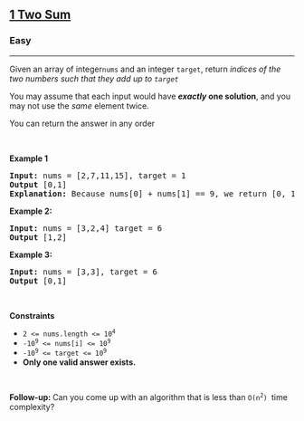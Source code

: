 <h2><a href="https://leetcode.com/problems/two-sum/">1 Two Sum</a></h2><h3>Easy</h3><hr><div><p>Given an array of integer<code>nums</code>&nbsp;and an integer <code>target</code>, return <em>indices of the two numbers such that they add up to <code>target</code></em></p>

<p>You may assume that each input would have <strong><em>exactly</em> one solution</strong>, and you may not use the <em>same</em> element twice.</p>

<p>You can return the answer in any order</p>

<p>&nbsp;</p>
	<p><strong class="example">Example 1</strong></p>

<pre><strong>Input:</strong> nums = [2,7,11,15], target = 1
<strong>Output</strong> [0,1]
<strong>Explanation:</strong> Because nums[0] + nums[1] == 9, we return [0, 1]
</pre>

<p><strong class="example">Example 2:</strong></p>

<pre><strong>Input:</strong> nums = [3,2,4] target = 6
<strong>Output</strong> [1,2]
</pre>

<p><strong class="example">Example 3:</strong></p>

<pre><strong>Input:</strong> nums = [3,3], target = 6
<strong>Output</strong> [0,1]
</pre>

<p>&nbsp;</p>
<p><strong>Constraints</strong></p>

<ul>
	<li><code>2 &lt;= nums.length &lt;= 10<sup>4</sup></code></li>
	<li><code>-10<sup>9</sup> &lt;= nums[i] &lt;= 10<sup>9</sup></code></li>
	<li><code>-10<sup>9</sup> &lt;= target &lt;= 10<sup>9</sup></code></li>
	<li><strong>Only one valid answer exists.</strong></li>
</ul>

<p>&nbsp;</p>
<strong>Follow-up:&nbsp;</strong>Can you come up with an algorithm that is less than&nbsp;<code>O(n<sup>2</sup>)&nbsp;</code>time complexity?</div>
